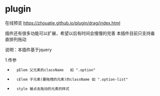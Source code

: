 # plugin
在线预览 https://zhouatie.github.io/plugin/drag/index.html

插件还有很多功能可以扩展，希望以后有时间会慢慢的完善
本插件目前只支持垂直排列拖动

 说明：本插件基于jquery
 
 1.传参
*       pElem 父元素的className   如 ".option"
*       cElem 子元素(要拖拽的元素)的className 如 ".option-list"
*       style 被点击拖动的元素的样式

